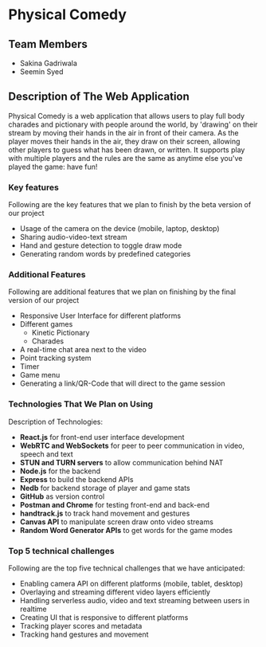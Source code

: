 
# Physical Comedy

## Team Members
- Sakina Gadriwala
- Seemin Syed

## Description of The Web Application
Physical Comedy is a web application that allows users to play full body charades and pictionary with people around the world, by 'drawing' on their stream by moving their hands in the air in front of their camera. As the player moves their hands in the air, they draw on their screen, allowing other players to guess what has been drawn, or written. It supports play with multiple players and the rules are the same as anytime else you've played the game: have fun!

### Key features
Following are the key features that we plan to finish by the beta version of our project
- Usage of the camera on the device (mobile, laptop, desktop)
- Sharing audio-video-text stream
- Hand and gesture detection to toggle draw mode
- Generating random words by predefined categories

### Additional Features
Following are additional features that we plan on finishing by the final version of our project
- Responsive User Interface for different platforms 
- Different games
    * Kinetic Pictionary
    * Charades
- A real-time chat area next to the video
- Point tracking system
- Timer
- Game menu
- Generating a link/QR-Code that will direct to the game session

### Technologies That We Plan on Using
Description of Technologies:
- **React.js** for front-end user interface development
- **WebRTC and WebSockets** for peer to peer communication in video, speech and text
- **STUN and TURN servers** to allow communication behind NAT
- **Node.js** for the backend
- **Express** to build the backend APIs
- **Nedb** for backend storage of player and game stats
- **GitHub** as version control
- **Postman and Chrome** for testing front-end and back-end
- **handtrack.js** to track hand movement and gestures
- **Canvas API** to manipulate screen draw onto video streams
- **Random Word Generator APIs** to get words for the game modes 

### Top 5 technical challenges
Following are the top five technical challenges that we have anticipated:
- Enabling camera API on different platforms (mobile, tablet, desktop)
- Overlaying and streaming different video layers efficiently
- Handling serverless audio, video and text streaming between users in realtime
- Creating UI that is responsive to different platforms
- Tracking player scores and metadata
- Tracking hand gestures and movement
